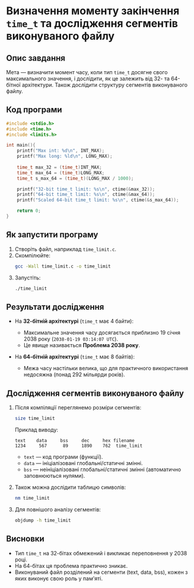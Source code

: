 # Визначення моменту закінчення `time_t` та дослідження сегментів виконуваного файлу

## Опис завдання
Мета — визначити момент часу, коли тип `time_t` досягне свого максимального значення, і дослідити, як це залежить від 32- та 64-бітної архітектури. Також дослідити структуру сегментів виконуваного файлу.

## Код програми

```c
#include <stdio.h>
#include <time.h>
#include <limits.h>

int main(){
    printf("Max int: %d\n", INT_MAX);
    printf("Max long: %ld\n", LONG_MAX);
    
    time_t max_32 = (time_t)INT_MAX;
    time_t max_64 = (time_t)LONG_MAX;
    time_t s_max_64 = (time_t)(LONG_MAX / 1000);

    printf("32-bit time_t limit: %s\n", ctime(&max_32));
    printf("64-bit time_t limit: %s\n", ctime(&max_64));
    printf("Scaled 64-bit time_t limit: %s\n", ctime(&s_max_64));

    return 0;
}
```

## Як запустити програму
1. Створіть файл, наприклад `time_limit.c`.
2. Скомпілюйте:
   ```bash
   gcc -Wall time_limit.c -o time_limit
   ```
3. Запустіть:
   ```bash
   ./time_limit
   ```

## Результати дослідження

- На **32-бітній архітектурі** (`time_t` має 4 байти):
  - Максимальне значення часу досягається приблизно 19 січня 2038 року (`2038-01-19 03:14:07 UTC`).
  - Це явище називається **Проблема 2038 року**.

- На **64-бітній архітектурі** (`time_t` має 8 байтів):
  - Межа часу настільки велика, що для практичного використання недосяжна (понад 292 мільярди років).

## Дослідження сегментів виконуваного файлу

1. Після компіляції переглянемо розміри сегментів:

   ```bash
   size time_limit
   ```

   Приклад виводу:

   ```
   text    data     bss     dec     hex filename
   1234     567      89     1890    762  time_limit
   ```

   - `text` — код програми (функції).
   - `data` — ініціалізовані глобальні/статичні змінні.
   - `bss` — неініціалізовані глобальні/статичні змінні (автоматично заповнюються нулями).

2. Також можна дослідити таблицю символів:

   ```bash
   nm time_limit
   ```

3. Для повнішого аналізу сегментів:

   ```bash
   objdump -h time_limit
   ```

## Висновки

- Тип `time_t` на 32-бітах обмежений і викликає переповнення у 2038 році.
- На 64-бітах ця проблема практично зникає.
- Виконуваний файл розділений на сегменти (text, data, bss), кожен з яких виконує свою роль у пам'яті.
